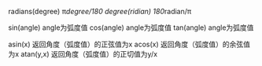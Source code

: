 radians(degree)   π*degree/180
degree(ridian)    180*radian/π

sin(angle)        angle为弧度值
cos(angle)        angle为弧度值
tan(angle)        angle为弧度值

asin(x)           返回角度（弧度值）的正弦值为x
acos(x)           返回角度（弧度值）的余弦值为x
atan(y,x)         返回角度（弧度值）的正切值为y/x
